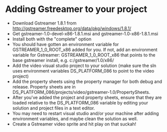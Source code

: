 Adding Gstreamer to your project
========================

* Download Gstreamer 1.8.1 from http://gstreamer.freedesktop.org/data/pkg/windows/1.8.1/
* Get gstreamer-1.0-devel-x86-1.8.1.msi and gstreamer-1.0-x86-1.8.1.msi
* Install both with the "complete" option
* You should have gotten an environment variable for GSTREAMER_1_0_ROOT_x86 added for you. If not, add an environment variable for Gstreamer: GSTREAMER_1_0_ROOT_x86 that points to the base gstreamer install, e.g. c:/gstreamer/1.0/x86/
* Add the video visual studio project to your solution (make sure the sln uses environment variables DS_PLATFORM_086 to point to the video project)
* Add the property sheets using the property manager for both debug and release. Property sheets are in DS_PLATFORM_086/projects/video/gstreamer-1.0/PropertySheets.
* After you've added the project and property sheets, ensure that they are loaded relative to the DS_PLATFORM_086 variable by editing your solution and project files in a text editor.
* You may need to restart visual studio and/or your machine after adding environment variables, and maybe clean the solution as well.
* Create a Gstreamer video sprite and hit play on that suckah!
